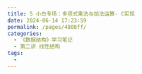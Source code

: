 ```yaml
---
title: 5 小白专场：多项式乘法与加法运算- C实现
date: 2024-06-14 17:23:59
permalink: /pages/4808ff/
categories:
  - 《数据结构》学习笔记
  - 第二讲 线性结构
tags:
  - 
---
```

